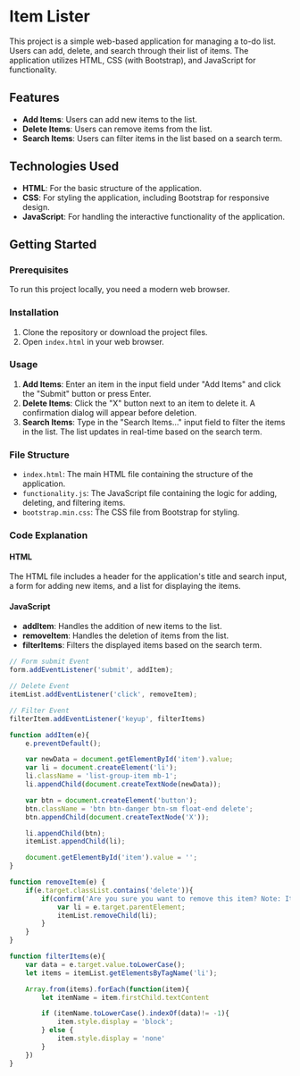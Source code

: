 # Item Lister

This project is a simple web-based application for managing a to-do list. Users can add, delete, and search through their list of items. The application utilizes HTML, CSS (with Bootstrap), and JavaScript for functionality.

## Features

- **Add Items**: Users can add new items to the list.
- **Delete Items**: Users can remove items from the list.
- **Search Items**: Users can filter items in the list based on a search term.

## Technologies Used

- **HTML**: For the basic structure of the application.
- **CSS**: For styling the application, including Bootstrap for responsive design.
- **JavaScript**: For handling the interactive functionality of the application.

## Getting Started

### Prerequisites

To run this project locally, you need a modern web browser.

### Installation

1. Clone the repository or download the project files.
2. Open `index.html` in your web browser.

### Usage

1. **Add Items**: Enter an item in the input field under "Add Items" and click the "Submit" button or press Enter.
2. **Delete Items**: Click the "X" button next to an item to delete it. A confirmation dialog will appear before deletion.
3. **Search Items**: Type in the "Search Items..." input field to filter the items in the list. The list updates in real-time based on the search term.

### File Structure

- `index.html`: The main HTML file containing the structure of the application.
- `functionality.js`: The JavaScript file containing the logic for adding, deleting, and filtering items.
- `bootstrap.min.css`: The CSS file from Bootstrap for styling.

### Code Explanation

#### HTML

The HTML file includes a header for the application's title and search input, a form for adding new items, and a list for displaying the items.

#### JavaScript

- **addItem**: Handles the addition of new items to the list.
- **removeItem**: Handles the deletion of items from the list.
- **filterItems**: Filters the displayed items based on the search term.

```javascript
// Form submit Event
form.addEventListener('submit', addItem);

// Delete Event
itemList.addEventListener('click', removeItem);

// Filter Event
filterItem.addEventListener('keyup', filterItems)

function addItem(e){
    e.preventDefault();

    var newData = document.getElementById('item').value;
    var li = document.createElement('li');
    li.className = 'list-group-item mb-1';
    li.appendChild(document.createTextNode(newData));

    var btn = document.createElement('button');
    btn.className = 'btn btn-danger btn-sm float-end delete';
    btn.appendChild(document.createTextNode('X'));

    li.appendChild(btn);
    itemList.appendChild(li);

    document.getElementById('item').value = '';
}

function removeItem(e) {
    if(e.target.classList.contains('delete')){
        if(confirm('Are you sure you want to remove this item? Note: Items removed cannot be retrieved again')){
            var li = e.target.parentElement;
            itemList.removeChild(li);
        }
    }
}

function filterItems(e){
    var data = e.target.value.toLowerCase();
    let items = itemList.getElementsByTagName('li');

    Array.from(items).forEach(function(item){
        let itemName = item.firstChild.textContent

        if (itemName.toLowerCase().indexOf(data)!= -1){
            item.style.display = 'block';
        } else {
            item.style.display = 'none'
        }
    })
}
